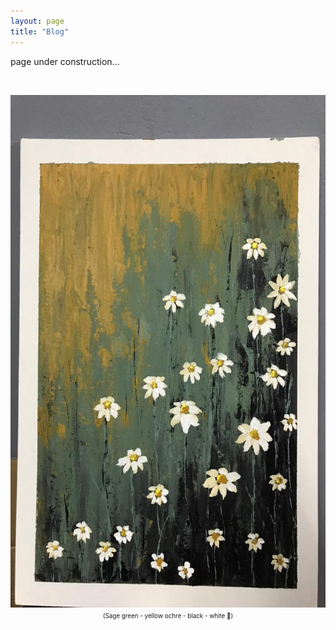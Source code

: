 ```yaml
---
layout: page
title: "Blog"
---
```


page under construction...


 &nbsp;    

<html>
  <body>
    <img width="600" height="820" src="/2021_lockdown.JPG" alt="painting1">
    <figcaption align = "center"><span style="font-size:0.7em;">(Sage green - yellow ochre - black - white 🎨)</span></figcaption>
  </body>
</html> 
